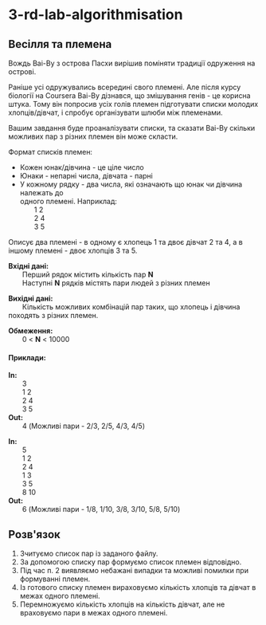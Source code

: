 # 3-rd-lab-algorithmisation

## Весілля та племена

Вождь Ваі-Ву з острова Пасхи вирішив поміняти традиції одруження на острові.

Раніше усі одружувались всередині свого племені.  Але після курсу біології на Coursera 
Ваі-Ву дізнався, що змішування генів - це корисна штука.  Тому він попросив усіх голів племен підготувати списки молодих хлопців/дівчат, і спробує організувати шлюби між племенами.

Вашим завдання буде проаналізувати списки, та сказати Ваі-Ву скільки можливих пар з різних племен він може скласти.

Формат списків племен:
- Кожен юнак/дівчина - це ціле число  
- Юнаки - непарні числа, дівчата - парні  
- У кожному рядку - два числа, які означають що юнак чи дівчина належать до<br> одного племені. Наприклад:<br>
  1 2<br>
  2 4<br>
  3 5<br>

Описує два племені - в одному є хлопець 1 та двоє дівчат 2 та 4, а в іншому племені - двоє хлопців 3 та 5.

**Вхідні дані:**<br>
  Перший рядок містить кількість пар **N**<br>
  Наступні **N** рядків містять пари людей з різних племен

**Вихідні дані:**<br>
  Кількість можливих комбінацій пар таких, що хлопець і дівчина походять з різних племен.

**Обмеження:**<br>
  0 < **N** < 10000<br>
#### Приклади:
**In:**<br>
  3<br>
  1 2<br>
  2 4<br>
  3 5<br>
**Out:**<br>
  4 (Можливі пари - 2/3, 2/5, 4/3, 4/5)<br>

**In:**<br>
  5<br>
  1 2<br>
  2 4<br>
  1 3<br>
  3 5<br>
  8 10<br>
**Out:**<br>
  6 (Можливі пари - 1/8, 1/10,  3/8, 3/10,  5/8, 5/10)

## Розв'язок
1. Зчитуємо список пар із заданого файлу.
2. За допомогою списку пар формуємо список племен відповідно.
3. Під час п. 2 виявляємо небажані випадки та можливі помилки при формуванні племен.
4. Із готового списку племен вираховуємо кількість хлопців та дівчат в межах одного племені.
5. Перемножуємо кількість хлопців на кількість дівчат, але не враховуємо пари в межах одного племені.
